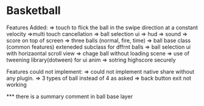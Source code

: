 # Basketball

Features Added: 
=> touch to flick the ball in the swipe direction at a constant velocity
=>multi touch cancellation
=> ball selection ui
=> hud 
=> sound
=> score on top of screen
=> three balls (normal, fire, time)
=> ball base class (common features) exteneded subclass for dffrnt balls
=> ball selection ui with horizaontal scroll view
=> chage ball without loading scene
=> use of tweening library(dotween) for ui anim
=> sotring highscore securely 

Features could not implement:
=> could not implement native share without any plugin.
=> 3 types of ball instead of 4 as asked
=> back button exit not working


*** there is a summary comment in ball base layer 
